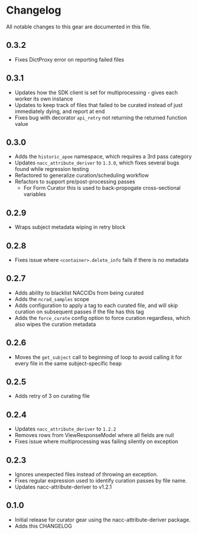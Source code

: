 # Changelog

All notable changes to this gear are documented in this file.

## 0.3.2

* Fixes DictProxy error on reporting failed files

## 0.3.1

* Updates how the SDK client is set for multiprocessing - gives each worker its own instance
* Updates to keep track of files that failed to be curated instead of just immediately dying, and report at end
* Fixes bug with decorator `api_retry` not returning the returned function value

## 0.3.0

* Adds the `historic_apoe` namespace, which requires a 3rd pass category
* Updates `nacc_attribute_deriver` to `1.3.0`, which fixes several bugs found while regression testing
* Refactored to generalize curation/scheduling workflow
* Refactors to support pre/post-processing passes
    * For Form Curator this is used to back-propogate cross-sectional variables

## 0.2.9

* Wraps subject metadata wiping in retry block

## 0.2.8

* Fixes issue where `<container>.delete_info` fails if there is no metadata

## 0.2.7

* Adds ability to blacklist NACCIDs from being curated
* Adds the `ncrad_samples` scope
* Adds configuration to apply a tag to each curated file, and will skip curation on subsequent passes if the file has this tag
* Adds the `force_curate` config option to force curation regardless, which also wipes the curation metadata

## 0.2.6

* Moves the `get_subject` call to beginning of loop to avoid calling it for every file in the same subject-specific heap

## 0.2.5

* Adds retry of 3 on curating file

## 0.2.4

* Updates `nacc_attribute_deriver` to `1.2.2`
* Removes rows from ViewResponseModel where all fields are null
* Fixes issue where multiprocessing was failing silently on exception

## 0.2.3

* Ignores unexpected files instead of throwing an exception.
* Fixes regular expression used to identify curation passes by file name.
* Updates nacc-attribute-deriver to v1.2.1
  
## 0.1.0

* Initial release for curator gear using the nacc-attribute-deriver package.
* Adds this CHANGELOG
  